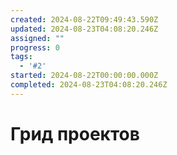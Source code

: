```yaml
---
created: 2024-08-22T09:49:43.590Z
updated: 2024-08-23T04:08:20.246Z
assigned: ""
progress: 0
tags:
  - '#2'
started: 2024-08-22T00:00:00.000Z
completed: 2024-08-23T04:08:20.246Z
---
```


# Грид проектов
